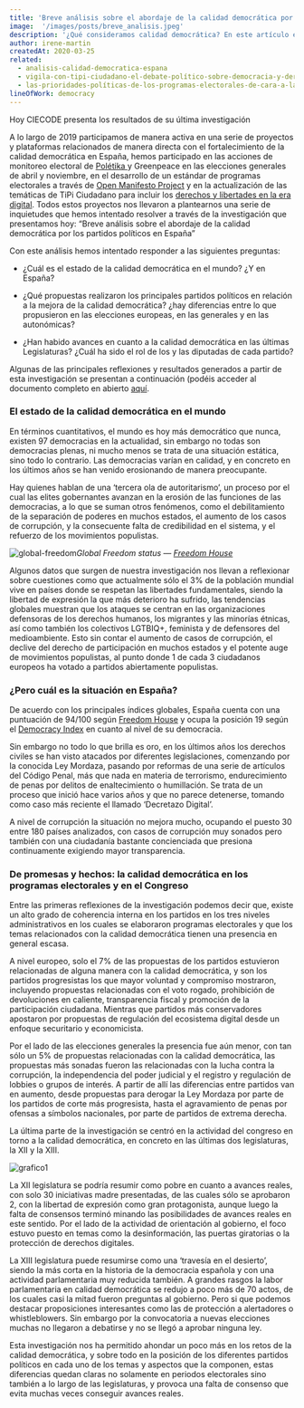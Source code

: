 ```yaml
---
title: 'Breve análisis sobre el abordaje de la calidad democrática por los partidos políticos en España'
image:  '/images/posts/breve_analisis.jpeg'
description: '¿Qué consideramos calidad democrática? En este artículo encontrarás algunos detalles de nuestra última investigación.'
author: irene-martin
createdAt: 2020-03-25
related:
  - analisis-calidad-democratica-espana
  - vigila-con-tipi-ciudadano-el-debate-político-sobre-democracia-y-derechos-en-la-era-digital
  - las-prioridades-políticas-de-los-programas-electorales-de-cara-a-las-elecciones-generales
lineOfWork: democracy
---
```


Hoy CIECODE presenta los resultados de su última investigación

A lo largo de 2019 participamos de manera activa en una serie de proyectos y plataformas relacionados de manera directa con el fortalecimiento de la calidad democrática en España, hemos participado en las acciones de monitoreo electoral de [Polétika ](http://poletika.org/)y Greenpeace en las elecciones generales de abril y noviembre, en el desarrollo de un estándar de programas electorales a través de [Open Manifesto Project](https://openmanifestoproject.org/) y en la actualización de las temáticas de TiPi Ciudadano para incluir los [derechos y libertades en la era digital](https://tipiciudadano.es/topics/4237eff7fef1d38412dc4b04c4e7e62efc2d0920). Todos estos proyectos nos llevaron a plantearnos una serie de inquietudes que hemos intentado resolver a través de la investigación que presentamos hoy: “Breve análisis sobre el abordaje de la calidad democrática por los partidos políticos en España”

Con este análisis hemos intentado responder a las siguientes preguntas:

* ¿Cuál es el estado de la calidad democrática en el mundo? ¿Y en España?

* ¿Qué propuestas realizaron los principales partidos políticos en relación a la mejora de la calidad democrática? ¿hay diferencias entre lo que propusieron en las elecciones europeas, en las generales y en las autonómicas?

* ¿Han habido avances en cuanto a la calidad democrática en las últimas Legislaturas? ¿Cuál ha sido el rol de los y las diputadas de cada partido?

Algunas de las principales reflexiones y resultados generados a partir de esta investigación se presentan a continuación (podéis acceder al documento completo en abierto [aquí](https://politicalwatch.es/documentos/Breve-Analisis-Calidad-Democratica-Espana-2020.pdf).

### **El estado de la calidad democrática en el mundo**

En términos cuantitativos, el mundo es hoy más democrático que nunca, existen 97 democracias en la actualidad, sin embargo no todas son democracias plenas, ni mucho menos se trata de una situación estática, sino todo lo contrario. Las democracias varían en calidad, y en concreto en los últimos años se han venido erosionando de manera preocupante.

Hay quienes hablan de una ‘tercera ola de autoritarismo’, un proceso por el cual las elites gobernantes avanzan en la erosión de las funciones de las democracias, a lo que se suman otros fenómenos, como el debilitamiento de la separación de poderes en muchos estados, el aumento de los casos de corrupción, y la consecuente falta de credibilidad en el sistema, y el refuerzo de los movimientos populistas.

![global-freedom]*Global Freedom status — [Freedom House](https://freedomhouse.org/explore-the-map?type=fiw&year=2020)*

Algunos datos que surgen de nuestra investigación nos llevan a reflexionar sobre cuestiones como que actualmente sólo el 3% de la población mundial vive en países donde se respetan las libertades fundamentales, siendo la libertad de expresión la que más deterioro ha sufrido, las tendencias globales muestran que los ataques se centran en las organizaciones defensoras de los derechos humanos, los migrantes y las minorías étnicas, así como también los colectivos LGTBIQ+, feminista y de defensores del medioambiente. Esto sin contar el aumento de casos de corrupción, el declive del derecho de participación en muchos estados y el potente auge de movimientos populistas, al punto donde 1 de cada 3 ciudadanos europeos ha votado a partidos abiertamente populistas.

### ¿Pero cuál es la situación en España?

De acuerdo con los principales índices globales, España cuenta con una puntuación de 94/100 según [Freedom House](https://freedomhouse.org/country/spain/freedom-world/2020) y ocupa la posición 19 según el [Democracy Index](https://www.eiu.com/topic/democracy-index) en cuanto al nivel de su democracia.

Sin embargo no todo lo que brilla es oro, en los últimos años los derechos civiles se han visto atacados por diferentes legislaciones, comenzando por la conocida Ley Mordaza, pasando por reformas de una serie de artículos del Código Penal, más que nada en materia de terrorismo, endurecimiento de penas por delitos de enaltecimiento o humillación. Se trata de un proceso que inició hace varios años y que no parece detenerse, tomando como caso más reciente el llamado ‘Decretazo Digital’.

A nivel de corrupción la situación no mejora mucho, ocupando el puesto 30 entre 180 países analizados, con casos de corrupción muy sonados pero también con una ciudadanía bastante concienciada que presiona continuamente exigiendo mayor transparencia.

### De promesas y hechos: la calidad democrática en los programas electorales y en el Congreso

Entre las primeras reflexiones de la investigación podemos decir que, existe un alto grado de coherencia interna en los partidos en los tres niveles administrativos en los cuales se elaboraron programas electorales y que los temas relacionados con la calidad democrática tienen una presencia en general escasa.

A nivel europeo, solo el 7% de las propuestas de los partidos estuvieron relacionadas de alguna manera con la calidad democrática, y son los partidos progresistas los que mayor voluntad y compromiso mostraron, incluyendo propuestas relacionadas con el voto rogado, prohibición de devoluciones en caliente, transparencia fiscal y promoción de la participación ciudadana. Mientras que partidos más conservadores apostaron por propuestas de regulación del ecosistema digital desde un enfoque securitario y economicista.

Por el lado de las elecciones generales la presencia fue aún menor, con tan sólo un 5% de propuestas relacionadas con la calidad democrática, las propuestas más sonadas fueron las relacionadas con la lucha contra la corrupción, la independencia del poder judicial y el registro y regulación de lobbies o grupos de interés. A partir de allí las diferencias entre partidos van en aumento, desde propuestas para derogar la Ley Mordaza por parte de los partidos de corte más progresista, hasta el agravamiento de penas por ofensas a símbolos nacionales, por parte de partidos de extrema derecha.

La última parte de la investigación se centró en la actividad del congreso en torno a la calidad democrática, en concreto en las últimas dos legislaturas, la XII y la XIII.

![grafico1]

La XII legislatura se podría resumir como pobre en cuanto a avances reales, con solo 30 iniciativas madre presentadas, de las cuales sólo se aprobaron 2, con la libertad de expresión como gran protagonista, aunque luego la falta de consensos terminó minando las posibilidades de avances reales en este sentido. Por el lado de la actividad de orientación al gobierno, el foco estuvo puesto en temas como la desinformación, las puertas giratorias o la protección de derechos digitales.

La XIII legislatura puede resumirse como una ‘travesía en el desierto’, siendo la más corta en la historia de la democracia española y con una actividad parlamentaria muy reducida también. A grandes rasgos la labor parlamentaria en calidad democrática se redujo a poco más de 70 actos, de los cuales casi la mitad fueron preguntas al gobierno. Pero si que podemos destacar proposiciones interesantes como las de protección a alertadores o whistleblowers. Sin embargo por la convocatoria a nuevas elecciones muchas no llegaron a debatirse y no se llegó a aprobar ninguna ley.

Esta investigación nos ha permitido ahondar un poco más en los retos de la calidad democrática, y sobre todo en la posición de los diferentes partidos políticos en cada uno de los temas y aspectos que la componen, estas diferencias quedan claras no solamente en periodos electorales sino también a lo largo de las legislaturas, y provoca una falta de consenso que evita muchas veces conseguir avances reales.

[global-freedom]: /images/posts/global_freedom.png
[grafico1]: /images/posts/grafico1.png
